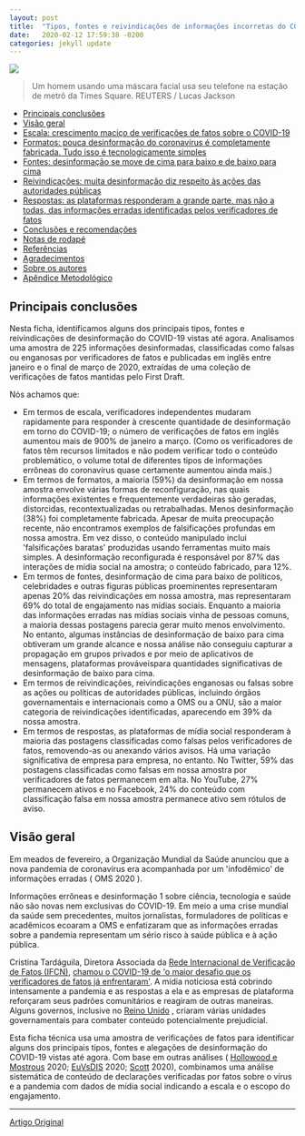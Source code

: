```yaml
---
layout: post
title:  "Tipos, fontes e reivindicações de informações incorretas do COVID-19"
date:   2020-02-12 17:59:38 -0200
categories: jekyll update
---
```


![](https://reutersinstitute.politics.ox.ac.uk/sites/default/files/2020-04/misinfo_def.jpg)

>Um homem usando uma máscara facial usa seu telefone na estação de metrô da Times Square. REUTERS / Lucas Jackson

- [Principais conclusões](#principais-conclusoes) 
- [Visão geral](#visao-geral) 
- [Escala: crescimento maciço de verificações de fatos sobre o COVID-19]() 
- [Formatos: pouca desinformação do coronavírus é completamente fabricada. Tudo isso é tecnologicamente simples]() 
- [Fontes: desinformação se move de cima para baixo e de baixo para cima]() 
- [Reivindicações: muita desinformação diz respeito às ações das autoridades públicas]() 
- [Respostas: as plataformas responderam a grande parte, mas não a todas, das informações erradas identificadas pelos verificadores de fatos]()   
- [Conclusões e recomendações]() 
- [Notas de rodapé]() 
- [Referências]()  
- [Agradecimentos]() 
- [Sobre os autores]() 
- [Apêndice Metodológico]()

## Principais conclusões ##

Nesta ficha, identificamos alguns dos principais tipos, fontes e reivindicações de desinformação do COVID-19 vistas até agora. Analisamos uma amostra de 225 informações desinformadas, classificadas como falsas ou enganosas por verificadores de fatos e publicadas em inglês entre janeiro e o final de março de 2020, extraídas de uma coleção de verificações de fatos mantidas pelo First Draft.

Nós achamos que:

- Em termos de escala, verificadores independentes mudaram rapidamente para responder à crescente quantidade de desinformação em torno do COVID-19; o número de verificações de fatos em inglês aumentou mais de 900% de janeiro a março. (Como os verificadores de fatos têm recursos limitados e não podem verificar todo o conteúdo problemático, o volume total de diferentes tipos de informações errôneas do coronavírus quase certamente aumentou ainda mais.)
- Em termos de formatos, a maioria (59%) da desinformação em nossa amostra envolve várias formas de reconfiguração, nas quais informações existentes e frequentemente verdadeiras são geradas, distorcidas, recontextualizadas ou retrabalhadas. Menos desinformação (38%) foi completamente fabricada. Apesar de muita preocupação recente, não encontramos exemplos de falsificações profundas em nossa amostra. Em vez disso, o conteúdo manipulado inclui 'falsificações baratas' produzidas usando ferramentas muito mais simples. A desinformação reconfigurada é responsável por 87% das interações de mídia social na amostra; o conteúdo fabricado, para 12%.
- Em termos de fontes, desinformação de cima para baixo de políticos, celebridades e outras figuras públicas proeminentes representaram apenas 20% das reivindicações em nossa amostra, mas representaram 69% do total de engajamento nas mídias sociais. Enquanto a maioria das informações erradas nas mídias sociais vinha de pessoas comuns, a maioria dessas postagens parecia gerar muito menos envolvimento. No entanto, algumas instâncias de desinformação de baixo para cima obtiveram um grande alcance e nossa análise não conseguiu capturar a propagação em grupos privados e por meio de aplicativos de mensagens, plataformas prováveis ​​para quantidades significativas de desinformação de baixo para cima.
- Em termos de reivindicações, reivindicações enganosas ou falsas sobre as ações ou políticas de autoridades públicas, incluindo órgãos governamentais e internacionais como a OMS ou a ONU, são a maior categoria de reivindicações identificadas, aparecendo em 39% da nossa amostra.
- Em termos de respostas, as plataformas de mídia social responderam à maioria das postagens classificadas como falsas pelos verificadores de fatos, removendo-as ou anexando vários avisos. Há uma variação significativa de empresa para empresa, no entanto. No Twitter, 59% das postagens classificadas como falsas em nossa amostra por verificadores de fatos permanecem em alta. No YouTube, 27% permanecem ativos e no Facebook, 24% do conteúdo com classificação falsa em nossa amostra permanece ativo sem rótulos de aviso.

## Visão geral ##

Em meados de fevereiro, a Organização Mundial da Saúde anunciou que a nova pandemia de coronavírus era acompanhada por um 'infodêmico' de informações erradas ( OMS 2020 ).

Informações errôneas e desinformação 1 sobre ciência, tecnologia e saúde não são novas nem exclusivas do COVID-19. Em meio a uma crise mundial da saúde sem precedentes, muitos jornalistas, formuladores de políticas e acadêmicos ecoaram a OMS e enfatizaram que as informações erradas sobre a pandemia representam um sério risco à saúde pública e à ação pública.

Cristina Tardáguila, Diretora Associada da [Rede Internacional de Verificação de Fatos (IFCN)](https://www.poynter.org/ifcn/), [chamou o COVID-19 de 'o maior desafio que os verificadores de fatos já enfrentaram'](https://reutersinstitute.politics.ox.ac.uk/risj-review/how-fact-checkers-are-fighting-coronavirus-misinformation-worldwide). A mídia noticiosa está cobrindo intensamente a pandemia e as respostas a ela e as empresas de plataforma reforçaram seus padrões comunitários e reagiram de outras maneiras. Alguns governos, inclusive no [Reino Unido](https://www.bbc.co.uk/news/technology-52086284) , criaram várias unidades governamentais para combater conteúdo potencialmente prejudicial.

Esta ficha técnica usa uma amostra de verificações de fatos para identificar alguns dos principais tipos, fontes e alegações de desinformação do COVID-19 vistas até agora. Com base em outras análises ( [Hollowood e Mostrous](https://members.tortoisemedia.com/2020/03/23/the-infodemic-fake-news-coronavirus/content.html) 2020; [EuVsDIS](https://euvsdisinfo.eu/eeas-special-report-disinformation-on-the-coronavirus-short-assessment-of-the-information-environment/) 2020; [Scott](https://www.politico.eu/article/facebook-misinformation-fake-news-coronavirus-covid19/) 2020), combinamos uma análise sistemática de conteúdo de declarações verificadas por fatos sobre o vírus e a pandemia com dados de mídia social indicando a escala e o escopo do engajamento.


---

[Artigo Original](https://reutersinstitute.politics.ox.ac.uk/types-sources-and-claims-covid-19-misinformation)



